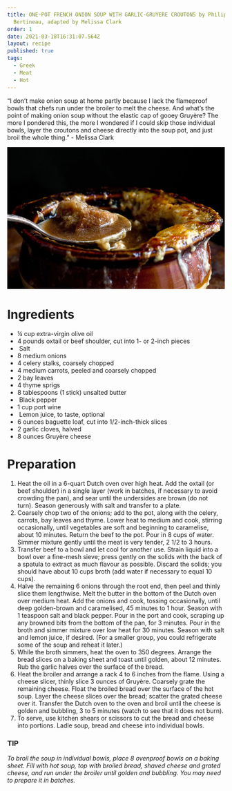 ```yaml
---
title: ONE-POT FRENCH ONION SOUP WITH GARLIC-GRUYERE CROUTONS by Philippe
  Bertineau, adapted by Melissa Clark
order: 1
date: 2021-03-18T16:31:07.564Z
layout: recipe
published: true
tags:
  - Greek
  - Meat
  - Hot
---
```

“I don’t make onion soup at home partly because I lack the flameproof bowls that chefs run under the broiler to melt the cheese. And what’s the point of making onion soup without the elastic cap of gooey Gruyère? The more I pondered this, the more I wondered if I could skip those individual bowls, layer the croutons and cheese directly into the soup pot, and just broil the whole thing.” - Melissa Clark

![Moussaka](../uploads/french-onion-soup-articlelarge.jpg)

# Ingredients

* ¼ cup extra-virgin olive oil
* 4 pounds oxtail or beef shoulder, cut into 1- or 2-inch pieces
*  Salt
* 8 medium onions
* 4 celery stalks, coarsely chopped
* 4 medium carrots, peeled and coarsely chopped
* 2 bay leaves
* 4 thyme sprigs
* 8 tablespoons (1 stick) unsalted butter
*  Black pepper
* 1 cup port wine
*  Lemon juice, to taste, optional
* 6 ounces baguette loaf, cut into 1/2-inch-thick slices
* 2 garlic cloves, halved
* 8 ounces Gruyère cheese

# Preparation

1. Heat the oil in a 6-quart Dutch oven over high heat. Add the oxtail (or beef shoulder) in a single layer (work in batches, if necessary to avoid crowding the pan), and sear until the undersides are brown (do not turn). Season generously with salt and transfer to a plate.
2. Coarsely chop two of the onions; add to the pot, along with the celery, carrots, bay leaves and thyme. Lower heat to medium and cook, stirring occasionally, until vegetables are soft and beginning to caramelise, about 10 minutes. Return the beef to the pot. Pour in 8 cups of water. Simmer mixture gently until the meat is very tender, 2 1/2 to 3 hours.
3. Transfer beef to a bowl and let cool for another use. Strain liquid into a bowl over a fine-mesh sieve; press gently on the solids with the back of a spatula to extract as much flavour as possible. Discard the solids; you should have about 10 cups broth (add water if necessary to equal 10 cups).
4. Halve the remaining 6 onions through the root end, then peel and thinly slice them lengthwise. Melt the butter in the bottom of the Dutch oven over medium heat. Add the onions and cook, tossing occasionally, until deep golden-brown and caramelised, 45 minutes to 1 hour. Season with 1 teaspoon salt and black pepper. Pour in the port and cook, scraping up any browned bits from the bottom of the pan, for 3 minutes. Pour in the broth and simmer mixture over low heat for 30 minutes. Season with salt and lemon juice, if desired. (For a smaller group, you could refrigerate some of the soup and reheat it later.)
5. While the broth simmers, heat the oven to 350 degrees. Arrange the bread slices on a baking sheet and toast until golden, about 12 minutes. Rub the garlic halves over the surface of the bread.
6. Heat the broiler and arrange a rack 4 to 6 inches from the flame. Using a cheese slicer, thinly slice 3 ounces of Gruyère. Coarsely grate the remaining cheese. Float the broiled bread over the surface of the hot soup. Layer the cheese slices over the bread; scatter the grated cheese over it. Transfer the Dutch oven to the oven and broil until the cheese is golden and bubbling, 3 to 5 minutes (watch to see that it does not burn).
7. To serve, use kitchen shears or scissors to cut the bread and cheese into portions. Ladle soup, bread and cheese into individual bowls.

### TIP

*To broil the soup in individual bowls, place 8 ovenproof bowls on a baking sheet. Fill with hot soup, top with broiled bread, shaved cheese and grated cheese, and run under the broiler until golden and bubbling. You may need to prepare it in batches.*